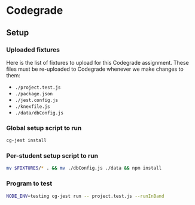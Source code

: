 # Codegrade

## Setup

### Uploaded fixtures

Here is the list of fixtures to upload for this Codegrade assignment. These files must be re-uploaded to Codegrade whenever we make changes to them:

- `./project.test.js`
- `./package.json`
- `./jest.config.js`
- `./knexfile.js`
- `./data/dbConfig.js`

### Global setup script to run

```bash
cg-jest install
```

### Per-student setup script to run

```bash
mv $FIXTURES/* . && mv ./dbConfig.js ./data && npm install
```

### Program to test

```bash
NODE_ENV=testing cg-jest run -- project.test.js --runInBand
```
